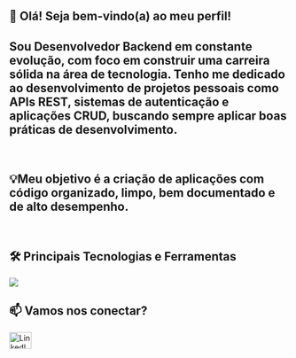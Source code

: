 ## 👋 Olá! Seja bem-vindo(a) ao meu perfil!

## Sou Desenvolvedor Backend em constante evolução, com foco em construir uma carreira sólida na área de tecnologia. Tenho me dedicado ao desenvolvimento de projetos pessoais como APIs REST, sistemas de autenticação e aplicações CRUD, buscando sempre aplicar boas práticas de desenvolvimento.
<br>

## 💡Meu objetivo  é a criação de aplicações com código organizado, limpo, bem documentado e de alto desempenho.
<br>

## 🛠️ Principais Tecnologias e Ferramentas
<p align="left">
  <a href="https://skillicons.dev">
    <img src="https://skillicons.dev/icons?i=java,py,javascript,html,css,git,github" />
  </a>
  
</p>

## 📫 Vamos nos conectar?

<p align="left">
  <a href="https://www.linkedin.com/in/guilherme-carmo-tavares-715469310/" target="_blank" rel="noopener noreferrer">
    <img align="center" src="https://raw.githubusercontent.com/rahuldkjain/github-profile-readme-generator/master/src/images/icons/Social/linked-in-alt.svg" alt="LinkedIn" height="30" width="40" />
  </a>
</p>
